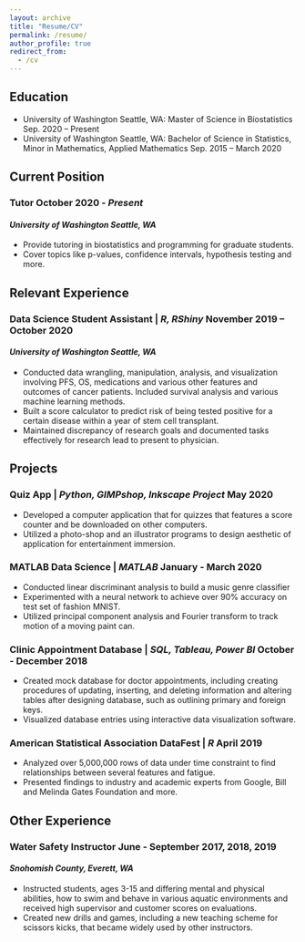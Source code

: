 ```yaml
---
layout: archive
title: "Resume/CV"
permalink: /resume/
author_profile: true
redirect_from:
  - /cv
---
```


## Education
* University of Washington Seattle, WA: 
Master of Science in Biostatistics 
Sep. 2020 – Present
* University of Washington Seattle, WA:
Bachelor of Science in Statistics, Minor in Mathematics, Applied Mathematics 
Sep. 2015 – March 2020

## Current Position
### Tutor October 2020 - *Present*
#### *University of Washington Seattle, WA*
* Provide tutoring in biostatistics and programming for graduate students.
* Cover topics like p-values, confidence intervals, hypothesis testing and more.

## Relevant Experience
### Data Science Student Assistant | *R, RShiny* November 2019 – October 2020
#### *University of Washington Seattle, WA*
* Conducted data wrangling, manipulation, analysis, and visualization involving PFS, OS, medications and various other features and outcomes of cancer patients. Included survival analysis and various machine learning methods.
* Built a score calculator to predict risk of being tested positive for a certain disease within a year of stem cell transplant.
* Maintained discrepancy of research goals and documented tasks effectively for research lead to present to physician.

## Projects
### Quiz App | *Python, GIMPshop, Inkscape Project* May 2020
* Developed a computer application that for quizzes that features a score counter and be downloaded on other computers.
* Utilized a photo-shop and an illustrator programs to design aesthetic of application for entertainment immersion.

### MATLAB Data Science | *MATLAB* January - March 2020
* Conducted linear discriminant analysis to build a music genre classifier
* Experimented with a neural network to achieve over 90% accuracy on test set of fashion MNIST.
* Utilized principal component analysis and Fourier transform to track motion of a moving paint can.

### Clinic Appointment Database | *SQL, Tableau, Power BI* October - December 2018
* Created mock database for doctor appointments, including creating procedures of updating, inserting, and deleting information and altering tables after designing database, such as outlining primary and foreign keys.
* Visualized database entries using interactive data visualization software.

### American Statistical Association DataFest | *R* April 2019
* Analyzed over 5,000,000 rows of data under time constraint to find relationships between several features and fatigue.
* Presented findings to industry and academic experts from Google, Bill and Melinda Gates Foundation and more.

## Other Experience
### Water Safety Instructor June - September 2017, 2018, 2019
#### *Snohomish County, Everett, WA*
* Instructed students, ages 3-15 and differing mental and physical abilities, how to swim and behave in various aquatic environments and received high supervisor and customer scores on evaluations.
* Created new drills and games, including a new teaching scheme for scissors kicks, that became widely used by other instructors.
